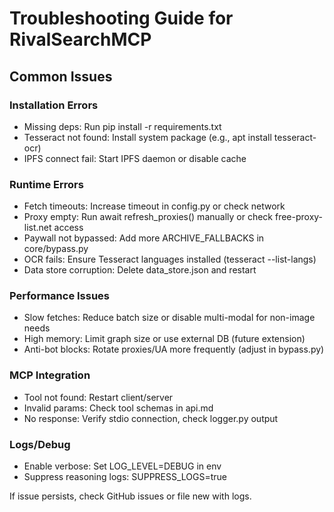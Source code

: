 # Troubleshooting Guide for RivalSearchMCP

## Common Issues

### Installation Errors
- Missing deps: Run pip install -r requirements.txt
- Tesseract not found: Install system package (e.g., apt install tesseract-ocr)
- IPFS connect fail: Start IPFS daemon or disable cache

### Runtime Errors
- Fetch timeouts: Increase timeout in config.py or check network
- Proxy empty: Run await refresh_proxies() manually or check free-proxy-list.net access
- Paywall not bypassed: Add more ARCHIVE_FALLBACKS in core/bypass.py
- OCR fails: Ensure Tesseract languages installed (tesseract --list-langs)
- Data store corruption: Delete data_store.json and restart

### Performance Issues
- Slow fetches: Reduce batch size or disable multi-modal for non-image needs
- High memory: Limit graph size or use external DB (future extension)
- Anti-bot blocks: Rotate proxies/UA more frequently (adjust in bypass.py)

### MCP Integration
- Tool not found: Restart client/server
- Invalid params: Check tool schemas in api.md
- No response: Verify stdio connection, check logger.py output

### Logs/Debug
- Enable verbose: Set LOG_LEVEL=DEBUG in env
- Suppress reasoning logs: SUPPRESS_LOGS=true

If issue persists, check GitHub issues or file new with logs.
